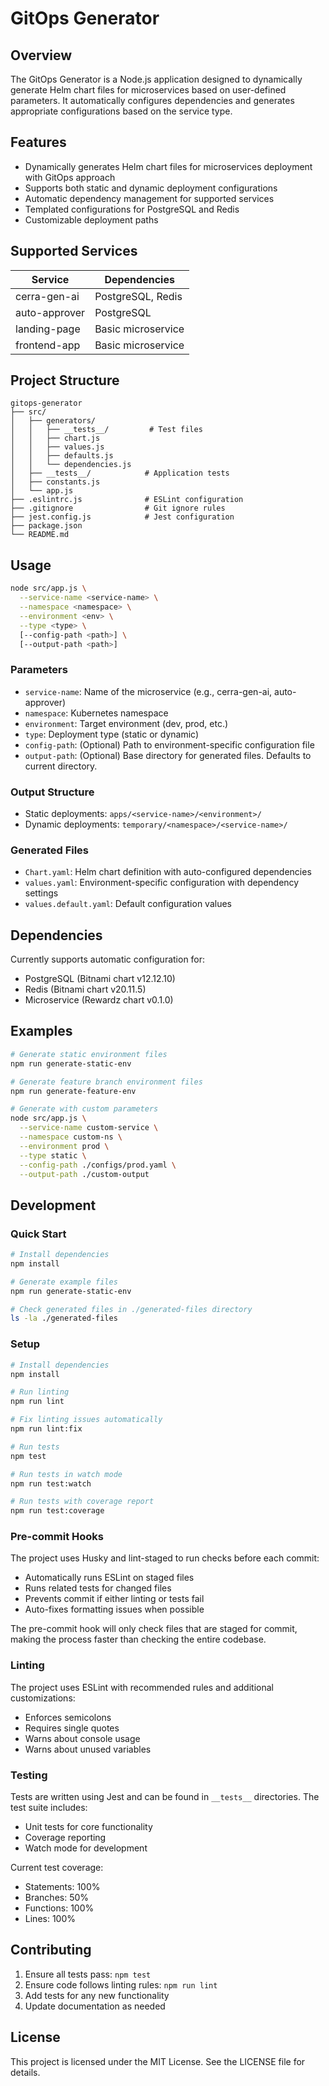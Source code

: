 # GitOps Generator

## Overview

The GitOps Generator is a Node.js application designed to dynamically generate Helm chart files for microservices based on user-defined parameters. It automatically configures dependencies and generates appropriate configurations based on the service type.

## Features

- Dynamically generates Helm chart files for microservices deployment with GitOps approach
- Supports both static and dynamic deployment configurations
- Automatic dependency management for supported services
- Templated configurations for PostgreSQL and Redis
- Customizable deployment paths

## Supported Services

| Service         | Dependencies         |
|-----------------|----------------------|
| cerra-gen-ai    | PostgreSQL, Redis    |
| auto-approver   | PostgreSQL           |
| landing-page    | Basic microservice   |
| frontend-app    | Basic microservice   |

## Project Structure

```
gitops-generator
├── src/
│   ├── generators/
│   │   ├── __tests__/         # Test files
│   │   ├── chart.js
│   │   ├── values.js
│   │   ├── defaults.js
│   │   └── dependencies.js
│   ├── __tests__/            # Application tests
│   ├── constants.js
│   └── app.js
├── .eslintrc.js              # ESLint configuration
├── .gitignore                # Git ignore rules
├── jest.config.js            # Jest configuration
├── package.json
└── README.md
```

## Usage

```bash
node src/app.js \
  --service-name <service-name> \
  --namespace <namespace> \
  --environment <env> \
  --type <type> \
  [--config-path <path>] \
  [--output-path <path>]
```

### Parameters

- `service-name`: Name of the microservice (e.g., cerra-gen-ai, auto-approver)
- `namespace`: Kubernetes namespace
- `environment`: Target environment (dev, prod, etc.)
- `type`: Deployment type (static or dynamic)
- `config-path`: (Optional) Path to environment-specific configuration file
- `output-path`: (Optional) Base directory for generated files. Defaults to current directory.

### Output Structure

- Static deployments: `apps/<service-name>/<environment>/`
- Dynamic deployments: `temporary/<namespace>/<service-name>/`

### Generated Files

- `Chart.yaml`: Helm chart definition with auto-configured dependencies
- `values.yaml`: Environment-specific configuration with dependency settings
- `values.default.yaml`: Default configuration values

## Dependencies

Currently supports automatic configuration for:
- PostgreSQL (Bitnami chart v12.12.10)
- Redis (Bitnami chart v20.11.5)
- Microservice (Rewardz chart v0.1.0)

## Examples

```bash
# Generate static environment files
npm run generate-static-env

# Generate feature branch environment files
npm run generate-feature-env

# Generate with custom parameters
node src/app.js \
  --service-name custom-service \
  --namespace custom-ns \
  --environment prod \
  --type static \
  --config-path ./configs/prod.yaml \
  --output-path ./custom-output
```

## Development

### Quick Start

```bash
# Install dependencies
npm install

# Generate example files
npm run generate-static-env

# Check generated files in ./generated-files directory
ls -la ./generated-files
```

### Setup

```bash
# Install dependencies
npm install

# Run linting
npm run lint

# Fix linting issues automatically
npm run lint:fix

# Run tests
npm test

# Run tests in watch mode
npm run test:watch

# Run tests with coverage report
npm run test:coverage
```

### Pre-commit Hooks

The project uses Husky and lint-staged to run checks before each commit:
- Automatically runs ESLint on staged files
- Runs related tests for changed files
- Prevents commit if either linting or tests fail
- Auto-fixes formatting issues when possible

The pre-commit hook will only check files that are staged for commit, making the process faster than checking the entire codebase.

### Linting

The project uses ESLint with recommended rules and additional customizations:
- Enforces semicolons
- Requires single quotes
- Warns about console usage
- Warns about unused variables

### Testing

Tests are written using Jest and can be found in `__tests__` directories. The test suite includes:
- Unit tests for core functionality
- Coverage reporting
- Watch mode for development

Current test coverage:
- Statements: 100%
- Branches: 50%
- Functions: 100%
- Lines: 100%

## Contributing

1. Ensure all tests pass: `npm test`
2. Ensure code follows linting rules: `npm run lint`
3. Add tests for any new functionality
4. Update documentation as needed

## License

This project is licensed under the MIT License. See the LICENSE file for details.